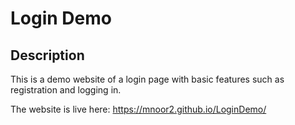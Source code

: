 # Login Demo

## Description

This is a demo website of a login page with basic features such as registration and logging in.

The website is live here: https://mnoor2.github.io/LoginDemo/